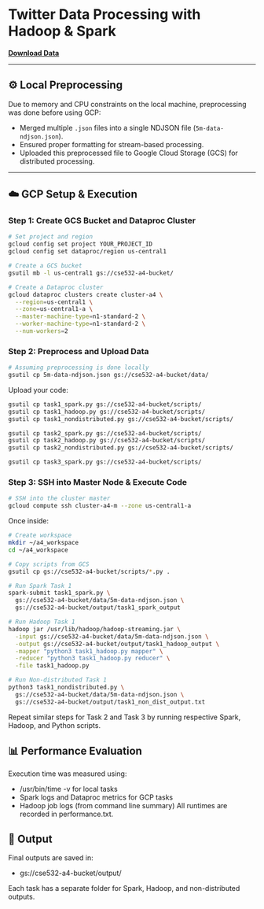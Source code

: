 # Twitter Data Processing with Hadoop & Spark



**[Download Data](https://figshare.com/ndownloader/files/38650880)**

---

## ⚙️ Local Preprocessing

Due to memory and CPU constraints on the local machine, preprocessing was done before using GCP:

- Merged multiple `.json` files into a single NDJSON file (`5m-data-ndjson.json`).
- Ensured proper formatting for stream-based processing.
- Uploaded this preprocessed file to Google Cloud Storage (GCS) for distributed processing.

---

## ☁️ GCP Setup & Execution

### Step 1: Create GCS Bucket and Dataproc Cluster

```bash
# Set project and region
gcloud config set project YOUR_PROJECT_ID
gcloud config set dataproc/region us-central1

# Create a GCS bucket
gsutil mb -l us-central1 gs://cse532-a4-bucket/

# Create a Dataproc cluster
gcloud dataproc clusters create cluster-a4 \
  --region=us-central1 \
  --zone=us-central1-a \
  --master-machine-type=n1-standard-2 \
  --worker-machine-type=n1-standard-2 \
  --num-workers=2
```

###  Step 2: Preprocess and Upload Data
```bash
# Assuming preprocessing is done locally
gsutil cp 5m-data-ndjson.json gs://cse532-a4-bucket/data/
```

Upload your code:

```bash
gsutil cp task1_spark.py gs://cse532-a4-bucket/scripts/
gsutil cp task1_hadoop.py gs://cse532-a4-bucket/scripts/
gsutil cp task1_nondistributed.py gs://cse532-a4-bucket/scripts/

gsutil cp task2_spark.py gs://cse532-a4-bucket/scripts/
gsutil cp task2_hadoop.py gs://cse532-a4-bucket/scripts/
gsutil cp task2_nondistributed.py gs://cse532-a4-bucket/scripts/

gsutil cp task3_spark.py gs://cse532-a4-bucket/scripts/
```
### Step 3: SSH into Master Node & Execute Code

```bash
# SSH into the cluster master
gcloud compute ssh cluster-a4-m --zone us-central1-a
```
Once inside:

```bash
# Create workspace
mkdir ~/a4_workspace
cd ~/a4_workspace

# Copy scripts from GCS
gsutil cp gs://cse532-a4-bucket/scripts/*.py .

# Run Spark Task 1
spark-submit task1_spark.py \
  gs://cse532-a4-bucket/data/5m-data-ndjson.json \
  gs://cse532-a4-bucket/output/task1_spark_output

# Run Hadoop Task 1
hadoop jar /usr/lib/hadoop/hadoop-streaming.jar \
  -input gs://cse532-a4-bucket/data/5m-data-ndjson.json \
  -output gs://cse532-a4-bucket/output/task1_hadoop_output \
  -mapper "python3 task1_hadoop.py mapper" \
  -reducer "python3 task1_hadoop.py reducer" \
  -file task1_hadoop.py

# Run Non-distributed Task 1
python3 task1_nondistributed.py \
  gs://cse532-a4-bucket/data/5m-data-ndjson.json \
  gs://cse532-a4-bucket/output/task1_non_dist_output.txt
```
Repeat similar steps for Task 2 and Task 3 by running respective Spark, Hadoop, and Python scripts.

## 📊 Performance Evaluation

Execution time was measured using:
- /usr/bin/time -v for local tasks
- Spark logs and Dataproc metrics for GCP tasks
- Hadoop job logs (from command line summary)
All runtimes are recorded in performance.txt.

## 📁 Output
Final outputs are saved in:

- gs://cse532-a4-bucket/output/

Each task has a separate folder for Spark, Hadoop, and non-distributed outputs.
